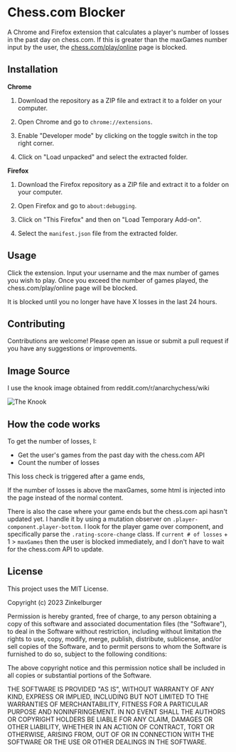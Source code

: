 # Chess.com Blocker

A Chrome and Firefox extension that calculates a player's number of losses in the past day on chess.com. If this is greater than the maxGames number input by the user, the [chess.com/play/online](chess.com/play/online) page is blocked.

## Installation
**Chrome**

1. Download the repository as a ZIP file and extract it to a folder on your computer.

2. Open Chrome and go to `chrome://extensions`.

3. Enable "Developer mode" by clicking on the toggle switch in the top right corner.

4. Click on "Load unpacked" and select the extracted folder.

**Firefox**
1. Download the Firefox repository as a ZIP file and extract it to a folder on your computer.

2. Open Firefox and go to `about:debugging`.

3. Click on "This Firefox" and then on "Load Temporary Add-on".

4. Select the `manifest.json` file from the extracted folder.

## Usage
Click the extension. Input your username and the max number of games you wish to play. Once you exceed the number of games played, the chess.com/play/online page will be blocked. 

It is blocked until you no longer have have X losses in the last 24 hours.

## Contributing
Contributions are welcome! Please open an issue or submit a pull request if you have any suggestions or improvements.

## Image Source
I use the knook image obtained from reddit.com/r/anarchychess/wiki

![The Knook](Firefox/knook.png)

## How the code works
To get the number of losses, I:
+ Get the user's games from the past day with the chess.com API
+ Count the number of losses

This loss check is triggered after a game ends, 

If the number of losses is above the maxGames, some html is injected into the page instead of the normal content.

There is also the case where your game ends but the chess.com api hasn't updated yet. I handle it by using a mutation observer on `.player-component.player-bottom`. I look for the player game over component, and specifically parse the `.rating-score-change` class. If `current # of losses` + 1 > `maxGames` then the user is blocked immediately, and I don't have to wait for the chess.com API to update.

## License
This project uses the MIT License.

Copyright (c) 2023 Zinkelburger

Permission is hereby granted, free of charge, to any person obtaining a copy
of this software and associated documentation files (the "Software"), to deal
in the Software without restriction, including without limitation the rights
to use, copy, modify, merge, publish, distribute, sublicense, and/or sell
copies of the Software, and to permit persons to whom the Software is
furnished to do so, subject to the following conditions:

The above copyright notice and this permission notice shall be included in all
copies or substantial portions of the Software.

THE SOFTWARE IS PROVIDED "AS IS", WITHOUT WARRANTY OF ANY KIND, EXPRESS OR
IMPLIED, INCLUDING BUT NOT LIMITED TO THE WARRANTIES OF MERCHANTABILITY,
FITNESS FOR A PARTICULAR PURPOSE AND NONINFRINGEMENT. IN NO EVENT SHALL THE
AUTHORS OR COPYRIGHT HOLDERS BE LIABLE FOR ANY CLAIM, DAMAGES OR OTHER
LIABILITY, WHETHER IN AN ACTION OF CONTRACT, TORT OR OTHERWISE, ARISING FROM,
OUT OF OR IN CONNECTION WITH THE SOFTWARE OR THE USE OR OTHER DEALINGS IN THE
SOFTWARE.
